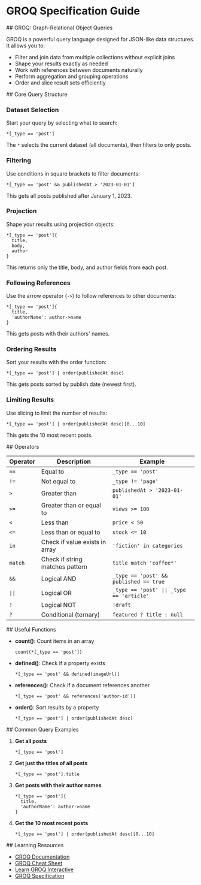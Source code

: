 # GROQ Specification Guide

<section id="overview">
## GROQ: Graph-Relational Object Queries

GROQ is a powerful query language designed for JSON-like data structures. It allows you to:

- Filter and join data from multiple collections without explicit joins
- Shape your results exactly as needed
- Work with references between documents naturally
- Perform aggregation and grouping operations
- Order and slice result sets efficiently
</section>

<section id="core-structure">
## Core Query Structure

### Dataset Selection

Start your query by selecting what to search:

```groq
*[_type == 'post']
```

The `*` selects the current dataset (all documents), then filters to only posts.

### Filtering

Use conditions in square brackets to filter documents:

```groq
*[_type == 'post' && publishedAt > '2023-01-01']
```

This gets all posts published after January 1, 2023.

### Projection

Shape your results using projection objects:

```groq
*[_type == 'post']{
  title,
  body,
  author
}
```

This returns only the title, body, and author fields from each post.

### Following References

Use the arrow operator (`->`) to follow references to other documents:

```groq
*[_type == 'post']{
  title,
  'authorName': author->name
}
```

This gets posts with their authors' names.

### Ordering Results

Sort your results with the order function:

```groq
*[_type == 'post'] | order(publishedAt desc)
```

This gets posts sorted by publish date (newest first).

### Limiting Results

Use slicing to limit the number of results:

```groq
*[_type == 'post'] | order(publishedAt desc)[0...10]
```

This gets the 10 most recent posts.

</section>

<section id="operators">
## Operators

| Operator | Description                     | Example                                   |
| -------- | ------------------------------- | ----------------------------------------- |
| `==`     | Equal to                        | `_type == 'post'`                         |
| `!=`     | Not equal to                    | `_type != 'page'`                         |
| `>`      | Greater than                    | `publishedAt > '2023-01-01'`              |
| `>=`     | Greater than or equal to        | `views >= 100`                            |
| `<`      | Less than                       | `price < 50`                              |
| `<=`     | Less than or equal to           | `stock <= 10`                             |
| `in`     | Check if value exists in array  | `'fiction' in categories`                 |
| `match`  | Check if string matches pattern | `title match 'coffee*'`                   |
| `&&`     | Logical AND                     | `_type == 'post' && published == true`    |
| `\|\|`   | Logical OR                      | `_type == 'post' \|\| _type == 'article'` |
| `!`      | Logical NOT                     | `!draft`                                  |
| `?`      | Conditional (ternary)           | `featured ? title : null`                 |

</section>

<section id="functions">
## Useful Functions

- **count()**: Count items in an array

  ```groq
  count(*[_type == 'post'])
  ```

- **defined()**: Check if a property exists

  ```groq
  *[_type == 'post' && defined(imageUrl)]
  ```

- **references()**: Check if a document references another

  ```groq
  *[_type == 'post' && references('author-id')]
  ```

- **order()**: Sort results by a property
  ```groq
  *[_type == 'post'] | order(publishedAt desc)
  ```
  </section>

<section id="examples">
## Common Query Examples

1. **Get all posts**

   ```groq
   *[_type == 'post']
   ```

2. **Get just the titles of all posts**

   ```groq
   *[_type == 'post'].title
   ```

3. **Get posts with their author names**

   ```groq
   *[_type == 'post']{
     title,
     'authorName': author->name
   }
   ```

4. **Get the 10 most recent posts**
   ```groq
   *[_type == 'post'] | order(publishedAt desc)[0...10]
   ```
   </section>

<section id="resources">
## Learning Resources

- [GROQ Documentation](https://www.sanity.io/docs/groq)
- [GROQ Cheat Sheet](https://www.sanity.io/docs/query-cheat-sheet)
- [Learn GROQ Interactive](https://groq.dev/)
- [GROQ Specification](https://sanity-io.github.io/GROQ/)
</section>
